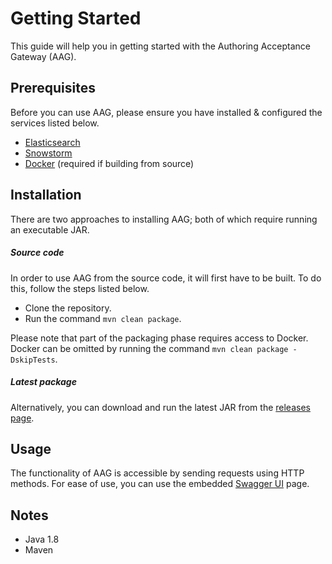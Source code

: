# Getting Started
This guide will help you in getting started with the Authoring Acceptance Gateway (AAG).

## Prerequisites
Before you can use AAG, please ensure you have installed & configured the services listed below.

- [Elasticsearch](https://www.elastic.co/elasticsearch/)
- [Snowstorm](https://github.com/IHTSDO/snowstorm)
- [Docker](https://www.docker.com/) (required if building from source)

## Installation
There are two approaches to installing AAG; both of which require running an executable JAR. 

##### Source code
In order to use AAG from the source code, it will first have to be built. To do this, follow the steps listed below.

- Clone the repository.
- Run the command ```mvn clean package```. 

Please note that part of the packaging phase requires access to Docker. Docker can be omitted by running the command ```mvn clean package -DskipTests```.

##### Latest package
Alternatively, you can download and run the latest JAR from the [releases page](https://github.com/IHTSDO/authoring-acceptance-gateway/releases).  

## Usage
The functionality of AAG is accessible by sending requests using HTTP methods. For ease of use, you can use the embedded [Swagger UI](http://localhost:8090/authoring-acceptance-gateway/swagger-ui.html) page.    

## Notes
- Java 1.8
- Maven 
